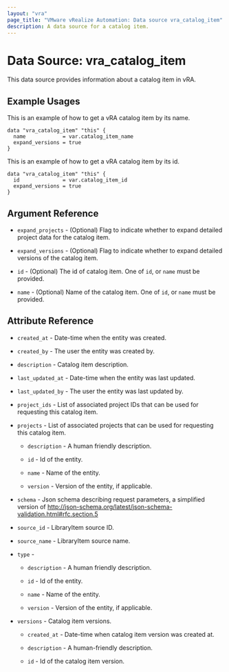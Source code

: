 ```yaml
---
layout: "vra"
page_title: "VMware vRealize Automation: Data source vra_catalog_item"
description: A data source for a catalog item.
---
```


# Data Source: vra\_catalog\_item

This data source provides information about a catalog item in vRA.

## Example Usages

This is an example of how to get a vRA catalog item by its name.

```hcl
data "vra_catalog_item" "this" {
  name            = var.catalog_item_name
  expand_versions = true
}
```

This is an example of how to get a vRA catalog item by its id.

```hcl
data "vra_catalog_item" "this" {
  id              = var.catalog_item_id
  expand_versions = true
}
```


## Argument Reference

* `expand_projects` - (Optional) Flag to indicate whether to expand detailed project data for the catalog item.

* `expand_versions` - (Optional) Flag to indicate whether to expand detailed versions of the catalog item.

* `id` - (Optional) The id of catalog item. One of `id`, or `name` must be provided.

* `name` - (Optional) Name of the catalog item. One of `id`, or `name` must be provided.


## Attribute Reference

* `created_at` - Date-time when the entity was created.

* `created_by` - The user the entity was created by.

* `description` - Catalog item description.

* `last_updated_at` - Date-time when the entity was last updated.

* `last_updated_by` - The user the entity was last updated by.

* `project_ids` - List of associated project IDs that can be used for requesting this catalog item.

* `projects` - List of associated projects that can be used for requesting this catalog item.

    * `description` - A human friendly description.
    
    * `id` - Id of the entity.
    
    * `name` - Name of the entity.
    
    * `version` - Version of the entity, if applicable.

* `schema` - Json schema describing request parameters, a simplified version of http://json-schema.org/latest/json-schema-validation.html#rfc.section.5

* `source_id` - LibraryItem source ID.

* `source_name` - LibraryItem source name.

* `type` - 

    * `description` - A human friendly description.
        
    * `id` - Id of the entity.
        
    * `name` - Name of the entity.
        
    * `version` - Version of the entity, if applicable.

* `versions` - Catalog item versions.

    * `created_at` - Date-time when catalog item version was created at.
    
    * `description` - A human-friendly description.
    
    * `id` - Id of the catalog item version.

